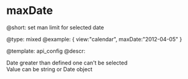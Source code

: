maxDate
=============


@short: set man limit for selected date
	

@type: mixed
@example:
{ view:"calendar", maxDate:"2012-04-05" }

@template:	api_config
@descr:


Date greater than defined one can't be selected  
Value can be string or Date object